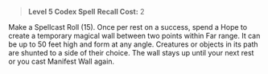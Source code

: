 > **Level 5 Codex Spell**
> **Recall Cost:** 2

Make a Spellcast Roll (15). Once per rest on a success, spend a Hope to create a temporary magical wall between two points within Far range. It can be up to 50 feet high and form at any angle. Creatures or objects in its path are shunted to a side of their choice. The wall stays up until your next rest or you cast Manifest Wall again.
